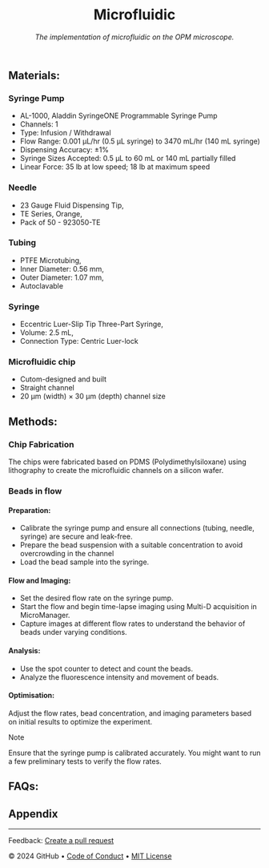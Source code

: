 <header>

<!--
  <<< Author notes: Course header >>>
  Include a 1280×640 image, course title in sentence case, and a concise description in emphasis.
  In your repository settings: enable template repository, add your 1280×640 social image, auto delete head branches.
  Add your open source license, GitHub uses MIT license.
-->

# Microfluidic

_The implementation of microfluidic on the OPM microscope._

</header>

<!--
  <<< Author notes: Step 1 >>>
  Choose 3-5 steps for your course.
  The first step is always the hardest, so pick something easy!
  Link to docs.github.com for further explanations.
  Encourage users to open new tabs for steps!
-->

## Materials:
### Syringe Pump
- AL-1000, Aladdin SyringeONE Programmable Syringe Pump
- Channels:	1
- Type:	Infusion / Withdrawal
- Flow Range:	0.001 µL/hr (0.5 µL syringe) to 3470 mL/hr (140 mL syringe)
- Dispensing Accuracy: ±1%
- Syringe Sizes Accepted:	0.5 µL to 60 mL or 140 mL partially filled
- Linear Force:	35 lb at low speed; 18 lb at maximum speed

### Needle
- 23 Gauge Fluid Dispensing Tip, 
- TE Series, Orange, 
- Pack of 50 -  923050-TE
 
### Tubing
- PTFE Microtubing,
- Inner Diameter: 0.56 mm,
- Outer Diameter: 1.07 mm, 
- Autoclavable
 
### Syringe
- Eccentric Luer-Slip Tip Three-Part Syringe, 
- Volume: 2.5 mL, 
- Connection Type: Centric Luer-lock

### Microfluidic chip
- Cutom-designed and built 
- Straight channel
- 20 μm (width) × 30 μm (depth) channel size

<!-- Divider -->
## Methods:
### Chip Fabrication
The chips were fabricated based on PDMS (Polydimethylsiloxane) using lithography to create the microfluidic channels on a silicon wafer.

### Beads in flow
#### Preparation:
- Calibrate the syringe pump and ensure all connections (tubing, needle, syringe) are secure and leak-free.
- Prepare the bead suspension with a suitable concentration to avoid overcrowding in the channel
- Load the bead sample into the syringe.

#### Flow and Imaging:
- Set the desired flow rate on the syringe pump.
- Start the flow and begin time-lapse imaging using Multi-D acquisition in MicroManager.
- Capture images at different flow rates to understand the behavior of beads under varying conditions.

#### Analysis:
- Use the spot counter to detect and count the beads.
- Analyze the fluorescence intensity and movement of beads.

#### Optimisation:
Adjust the flow rates, bead concentration, and imaging parameters based on initial results to optimize the experiment.


> [!NOTE]
> Ensure that the syringe pump is calibrated accurately. You might want to run a few preliminary tests to verify the flow rates.

<!-- Divider -->
## FAQs: 


<!-- Divider -->
## Appendix

<footer>

<!--
  <<< Author notes: Footer >>>
  Add a link to get support, GitHub status page, code of conduct, license link.
-->

---

Feedback: [Create a pull request]()

&copy; 2024 GitHub &bull; [Code of Conduct](https://www.contributor-covenant.org/version/2/1/code_of_conduct/code_of_conduct.md) &bull; [MIT License](https://gh.io/mit)

</footer>
